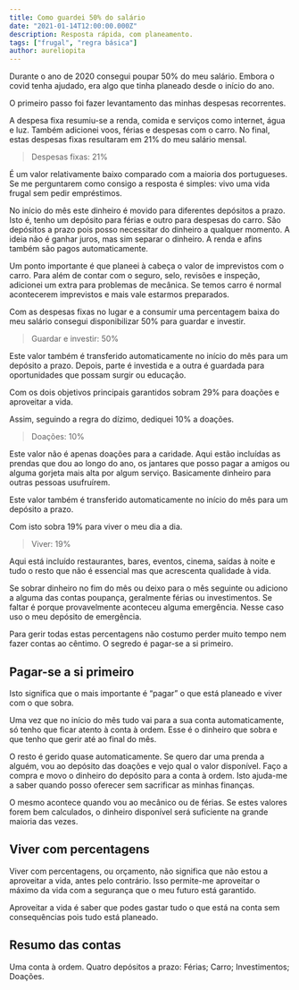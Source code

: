 ```yaml
---
title: Como guardei 50% do salário
date: "2021-01-14T12:00:00.000Z"
description: Resposta rápida, com planeamento.
tags: ["frugal", "regra básica"]
author: aureliopita
---
```


Durante o ano de 2020 consegui poupar 50% do meu salário. Embora o covid tenha ajudado, era algo que tinha planeado desde o início do ano.

O primeiro passo foi fazer levantamento das minhas despesas recorrentes.

A despesa fixa resumiu-se a renda, comida e serviços como internet, água e luz. Também adicionei voos, férias e despesas com o carro. No final, estas despesas fixas resultaram em 21% do meu salário mensal.

> Despesas fixas: 21%

É um valor relativamente baixo comparado com a maioria dos portugueses. Se me perguntarem como consigo a resposta é simples: vivo uma vida frugal sem pedir empréstimos.

No início do mês este dinheiro é movido para diferentes depósitos a prazo. Isto é, tenho um depósito para férias e outro para despesas do carro. São depósitos a prazo pois posso necessitar do dinheiro a qualquer momento. A ideia não é ganhar juros, mas sim separar o dinheiro. A renda e afins também são pagos automaticamente.

Um ponto importante é que planeei à cabeça o valor de imprevistos com o carro. Para além de contar com o seguro, selo, revisões e inspeção, adicionei um extra para problemas de mecânica. Se temos carro é normal acontecerem imprevistos e mais vale estarmos preparados.

Com as despesas fixas no lugar e a consumir uma percentagem baixa do meu salário consegui disponibilizar 50% para guardar e investir.

> Guardar e investir: 50%

Este valor também é transferido automaticamente no início do mês para um depósito a prazo. Depois, parte é investida e a outra é guardada para oportunidades que possam surgir ou educação.

Com os dois objetivos principais garantidos sobram 29% para doações e aproveitar a vida.

Assim, seguindo a regra do dízimo, dediquei 10% a doações.

> Doações: 10%

Este valor não é apenas doações para a caridade. Aqui estão incluídas as prendas que dou ao longo do ano, os jantares que posso pagar a amigos ou alguma gorjeta mais alta por algum serviço. Basicamente dinheiro para outras pessoas usufruírem.

Este valor também é transferido automaticamente no início do mês para um depósito a prazo.

Com isto sobra 19% para viver o meu dia a dia.

> Viver: 19%

Aqui está incluído restaurantes, bares, eventos, cinema, saídas à noite e tudo o resto que não é essencial mas que acrescenta qualidade à vida.

Se sobrar dinheiro no fim do mês ou deixo para o mês seguinte ou adiciono a alguma das contas poupança, geralmente férias ou investimentos. Se faltar é porque provavelmente aconteceu alguma emergência. Nesse caso uso o meu depósito de emergência.

Para gerir todas estas percentagens não costumo perder muito tempo nem fazer contas ao cêntimo. O segredo é pagar-se a si primeiro.

## Pagar-se a si primeiro

Isto significa que o mais importante é “pagar” o que está planeado e viver com o que sobra.

Uma vez que no início do mês tudo vai para a sua conta automaticamente, só tenho que ficar atento à conta à ordem. Esse é o dinheiro que sobra e que tenho que gerir até ao final do mês.

O resto é gerido quase automaticamente. Se quero dar uma prenda a alguém, vou ao depósito das doações e vejo qual o valor disponível. Faço a compra e movo o dinheiro do depósito para a conta à ordem. Isto ajuda-me a saber quando posso oferecer sem sacrificar as minhas finanças.

O mesmo acontece quando vou ao mecânico ou de férias. Se estes valores forem bem calculados, o dinheiro disponível será suficiente na grande maioria das vezes.

## Viver com percentagens

Viver com percentagens, ou orçamento, não significa que não estou a aproveitar a vida, antes pelo contrário. Isso permite-me aproveitar o máximo da vida com a segurança que o meu futuro está garantido.

Aproveitar a vida é saber que podes gastar tudo o que está na conta sem consequências pois tudo está planeado.

## Resumo das contas

Uma conta à ordem. Quatro depósitos a prazo: Férias; Carro; Investimentos; Doações.
